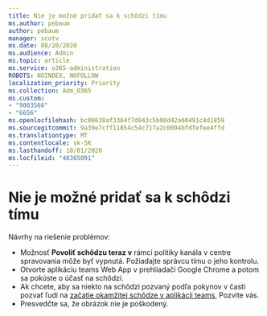 ```yaml
---
title: Nie je možné pridať sa k schôdzi tímu
ms.author: pebaum
author: pebaum
manager: scotv
ms.date: 08/20/2020
ms.audience: Admin
ms.topic: article
ms.service: o365-administration
ROBOTS: NOINDEX, NOFOLLOW
localization_priority: Priority
ms.collection: Adm_O365
ms.custom:
- "9003566"
- "6656"
ms.openlocfilehash: bc00638af3364f7d843c5b00d42a60491c4d1859
ms.sourcegitcommit: 9a39e7cff11854c54c717a2c0094bfdfefee4ffd
ms.translationtype: MT
ms.contentlocale: sk-SK
ms.lasthandoff: 10/01/2020
ms.locfileid: "48365091"
---
```

# <a name="cant-join-teams-meeting"></a>Nie je možné pridať sa k schôdzi tímu

Návrhy na riešenie problémov:  

- Možnosť  **Povoliť schôdzu teraz v**  rámci politiky kanála v centre spravovania môže byť vypnutá. Požiadajte správcu tímu o jeho kontrolu.
- Otvorte aplikáciu teams Web App v prehliadači Google Chrome a potom sa pokúste o účasť na schôdzi.
- Ak chcete, aby sa niekto na schôdzi pozvaný podľa pokynov v časti pozvať ľudí na  [začatie okamžitej schôdze v aplikácii teams](https://support.microsoft.com/office/start-an-instant-meeting-in-teams-ff95e53f-8231-4739-87fa-00b9723f4ef5), Pozvite vás.
- Presvedčte sa, že obrázok nie je poškodený.
